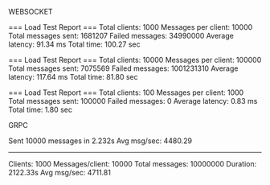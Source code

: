 WEBSOCKET

=== Load Test Report ===
Total clients: 1000
Messages per client: 10000
Total messages sent: 1681207
Failed messages: 34990000
Average latency: 91.34 ms
Total time: 100.27 sec

=== Load Test Report ===
Total clients: 10000
Messages per client: 100000
Total messages sent: 7075569
Failed messages: 1001231310
Average latency: 117.64 ms
Total time: 81.80 sec




=== Load Test Report ===
Total clients: 100
Messages per client: 1000
Total messages sent: 100000
Failed messages: 0
Average latency: 0.83 ms
Total time: 1.80 sec

GRPC 

Sent 10000 messages in 2.232s
Avg msg/sec: 4480.29

---
Clients: 1000
Messages/client: 10000
Total messages: 10000000
Duration: 2122.33s
Avg msg/sec: 4711.81